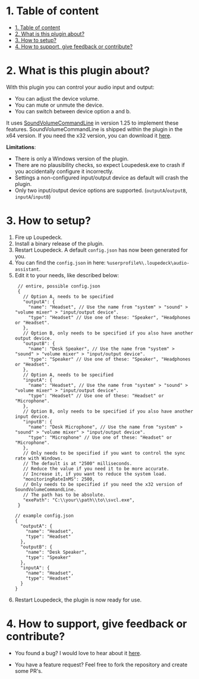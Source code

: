 ﻿# 1. Table of content
- [1. Table of content](#1-table-of-content)
- [2. What is this plugin about?](#2-what-is-this-plugin-about)
- [3. How to setup?](#3-how-to-setup)
- [4. How to support, give feedback or contribute?](#4-how-to-support-give-feedback-or-contribute)

# 2. What is this plugin about?

With this plugin you can control your audio input and output:

* You can adjust the device volume.
* You can mute or unmute the device.
* You can switch between device option a and b.

It uses [SoundVolumeCommandLine](https://www.nirsoft.net/utils/sound_volume_command_line.html) in version 1.25 to implement these features.
SoundVolumeCommandLine is shipped within the plugin in the x64 version.
If you need the x32 version, you can download it [here](https://www.nirsoft.net/utils/svcl.zip).

**Limitations**:

* There is only a Windows version of the plugin.
* There are no plausibility checks, so expect Loupedesk.exe to crash if you accidentally configure it incorrectly.
* Settings a non-configured input/output device as default will crash the plugin.
* Only two input/output device options are supported. (`outputA`/`outputB`, `inputA`/`inputB`)

# 3. How to setup?

1. Fire up Loupedeck.
2. Install a binary release of the plugin.
3. Restart Loupedeck. A default `config.json` has now been generated for you.
4. You can find the `config.json` in here: `%userprofile%\.loupedeck\audio-assistant`.
5. Edit it to your needs, like described below:
   ```json5
    // entire, possible config.json
    {
      // Option A, needs to be specified
      "outputA": {
        "name": "Headset", // Use the name from "system" > "sound" > "volume mixer" > "input/output device".
        "type": "Headset" // Use one of these: "Speaker", "Headphones or "Headset".
      },
      // Option B, only needs to be specified if you also have another output device.
      "outputB": {
        "name": "Desk Speaker", // Use the name from "system" > "sound" > "volume mixer" > "input/output device".
        "type": "Speaker" // Use one of these: "Speaker", "Headphones or "Headset".
      },
      // Option A, needs to be specified
      "inputA": {
        "name": "Headset", // Use the name from "system" > "sound" > "volume mixer" > "input/output device".
        "type": "Headset" // Use one of these: "Headset" or "Microphone".
      },
      // Option B, only needs to be specified if you also have another input device.
      "inputB": {
        "name": "Desk Microphone", // Use the name from "system" > "sound" > "volume mixer" > "input/output device".
        "type": "Microphone" // Use one of these: "Headset" or "Microphone".
      },
      // Only needs to be specified if you want to control the sync rate with Windows.
      // The default is at "2500" milliseconds.
      // Reduce the value if you need it to be more accurate.
      // Increase it, if you want to reduce the system load.
      "monitoringRateInMS": 2500,
      // Only needs to be specified if you need the x32 version of SoundVolumeCommandLine.
      // The path has to be absolute.
      "exePath": "C:\\your\\path\\to\\svcl.exe",
    }
    ```
    ```json5
    // example config.json
    {
      "outputA": {
        "name": "Headset",
        "type": "Headset"
      },
      "outputB": {
        "name": "Desk Speaker",
        "type": "Speaker"
      },
      "inputA": {
        "name": "Headset",
        "type": "Headset"
      }
    }
    ```
6. Restart Loupedeck, the plugin is now ready for use.

# 4. How to support, give feedback or contribute?

* You found a bug?
I would love to hear about it [here](https://github.com/coding-bara/AudioAssistantPlugin/issues/new/choose).

* You have a feature request?
Feel free to fork the repository and create some PR's.
